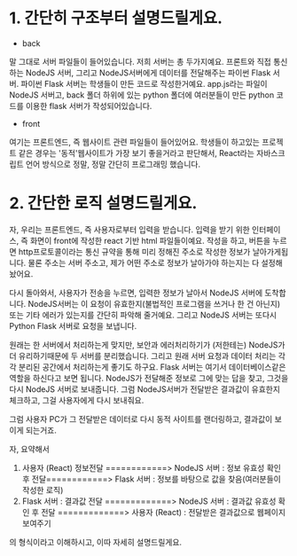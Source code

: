 # 1. 간단히 구조부터 설명드릴게요.
 - back
 
 말 그대로 서버 파일들이 들어있습니다.
 저희 서버는 총 두가지예요.
 프론트와 직접 통신하는 NodeJS 서버, 그리고 NodeJS서버에게 데이터를 전달해주는 파이썬 Flask 서버.
 파이썬 Flask 서버는 학생들이 만든 코드로 작성한거예요. 
 app.js라는 파일이 NodeJS 서버고, back 폴더 하위에 있는 python 폴더에 여러분들이 만든 python 코드를 이용한 flask 서버가 작성되어있습니다.
 
 - front
 
 여기는 프론트엔드, 즉 웹사이트 관련 파일들이 들어있어요. 
 학생들이 하고있는 프로젝트 같은 경우는 '동적'웹사이트가 가장 보기 좋을거라고 판단해서, React라는 
 자바스크립트 언어 방식으로 정말, 정말 간단히 프로그래밍 했습니다.
 
 
 # 2. 간단한 로직 설명드릴게요.
 
 자, 우리는 프론트엔드, 즉 사용자로부터 입력을 받습니다. 입력을 받기 위한 인터페이스, 즉 화면이 front에 작성한 react 기반 html 파일들이예요.
 작성을 하고, 버튼을 누르면 http프로토콜이라는 통신 규약을 통해 미리 정해진 주소로 작성한 정보가 날아가게됩니다. 물론 주소는 서버 주소고, 제가 어떤 주소로 정보가
 날아가야 하는지는 다 설정해놨어요. 
 
 다시 돌아와서, 사용자가 전송을 누르면, 입력한 정보가 날아서 NodeJS 서버에 도착합니다. NodeJS서버는 이 요청이 유효한지(불법적인 프로그램을 쓰거나 한 건 아닌지) 또는
 기타 에러가 있는지를 간단히 파악해 줄거예요. 그리고 NodeJS 서버는 또다시 Python Flask 서버로 요청을 보냅니다. 
 
 원래는 한 서버에서 처리하는게 맞지만, 보안과 에러처리하기가 (저한테는) NodeJS가 더 유리하기때문에 두 서버를 분리했습니다. 그리고 원래 서버 요청과 데이터 처리는
 각각 분리된 공간에서 처리하는게 좋기도 하구요.
 Flask 서버는 여기서 데이터베이스같은 역할을 하신다고 보면 됩니다. NodeJS가 전달해준 정보로 그에 맞는 답을 찾고, 그것을 다시 NodeJS 서버로 보내줍니다.
 그럼 NodeJS서버가 전달받은 결과값이 유효한지 체크하고, 그걸 사용자에게 다시 보내줘요.
 
 그럼 사용자 PC가 그 전달받은 데이터로 다시 동적 사이트를 랜더링하고, 결과값이 보이게 되는거죠.
 
 
 자, 요약해서
 
 
 
 1. 사용자 (React) 정보전달 ============> NodeJS 서버 : 정보 유효성 확인 후 전달============> Flask 서버 : 정보를 바탕으로 값을 찾음(여러분들이 작성한 로직)
 2. Flask 서버 : 결과값 전달 =============> NodeJS 서버 : 결과값 유효성 확인 후 전달 =============> 사용자 (React) : 전달받은 결과값으로 웹페이지 보여주기
 
 
 의 형식이라고 이해하시고, 이따 자세히 설명드릴게요.
